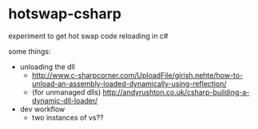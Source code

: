 # hotswap-csharp
experiment to get hot swap code reloading in c#

some things:

  - unloading the dll
    - http://www.c-sharpcorner.com/UploadFile/girish.nehte/how-to-unload-an-assembly-loaded-dynamically-using-reflection/
    - (for unmanaged dlls) http://andyrushton.co.uk/csharp-building-a-dynamic-dll-loader/
 - dev workflow
    - two instances of vs??
